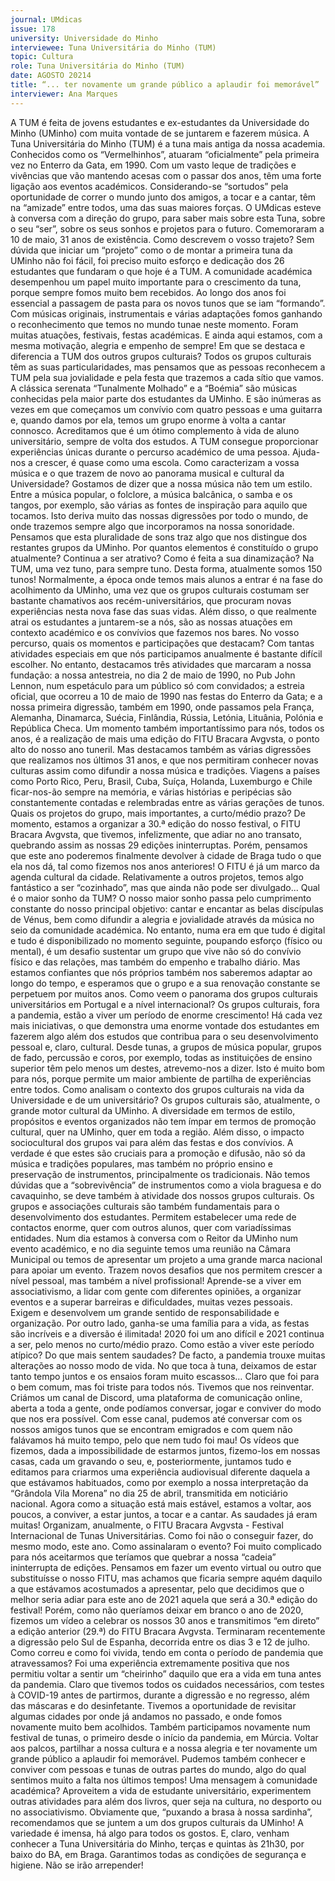 ```yaml
---
journal: UMdicas 
issue: 178
university: Universidade do Minho
interviewee: Tuna Universitária do Minho (TUM)
topic: Cultura
role: Tuna Universitária do Minho (TUM)
date: AGOSTO 20214
title: “... ter novamente um grande público a aplaudir foi memorável”
interviewer: Ana Marques
---
```



A TUM é feita de jovens estudantes e ex-estudantes da Universidade do Minho (UMinho)
com muita vontade de se juntarem e fazerem música.
A Tuna Universitária do Minho (TUM) é
a tuna mais antiga da nossa academia.
Conhecidos como os “Vermelhinhos”,
atuaram “oficialmente” pela primeira
vez no Enterro da Gata, em 1990. Com
um vasto leque de tradições e vivências
que vão mantendo acesas com o passar
dos anos, têm uma forte ligação aos
eventos académicos. Considerando-se
“sortudos” pela oportunidade de correr
o mundo junto dos amigos, a tocar e a
cantar, têm na “amizade” entre todos,
uma das suas maiores forças.
O UMdicas esteve à conversa com a
direção do grupo, para saber mais sobre
esta Tuna, sobre o seu “ser”, sobre os
seus sonhos e projetos para o futuro.
Comemoraram a 10 de maio, 31 anos
de existência. Como descrevem o vosso
trajeto?
Sem dúvida que iniciar um “projeto”
como o de montar a primeira tuna da
UMinho não foi fácil, foi preciso muito
esforço e dedicação dos 26 estudantes
que fundaram o que hoje é a TUM. A
comunidade académica desempenhou
um papel muito importante para o
crescimento da tuna, porque sempre
fomos muito bem recebidos. Ao longo
dos anos foi essencial a passagem de
pasta para os novos tunos que se iam
“formando”. Com músicas originais,
instrumentais e várias adaptações
fomos ganhando o reconhecimento que
temos no mundo tunae neste momento.
Foram muitas atuações, festivais, festas
académicas. E ainda aqui estamos, com
a mesma motivação, alegria e empenho
de sempre!
Em que se destaca e diferencia a TUM
dos outros grupos culturais?
Todos os grupos culturais têm as suas
particularidades, mas pensamos que as
pessoas reconhecem a TUM pela sua
jovialidade e pela festa que trazemos a
cada sítio que vamos. A clássica serenata
“Tunalmente Molhado” e a “Boémia”
são músicas conhecidas pela maior
parte dos estudantes da UMinho. E são
inúmeras as vezes em que começamos
um convívio com quatro pessoas e
uma guitarra e, quando damos por
ela, temos um grupo enorme à volta
a cantar connosco. Acreditamos que é
um ótimo complemento à vida de aluno
universitário, sempre de volta dos
estudos. A TUM consegue proporcionar
experiências únicas durante o percurso
académico de uma pessoa. Ajuda-nos a
crescer, é quase como uma escola.
Como caracterizam a vossa música e o
que trazem de novo ao panorama musical
e cultural da Universidade?
Gostamos de dizer que a nossa música
não tem um estilo. Entre a música
popular, o folclore, a música balcânica,
o samba e os tangos, por exemplo, são
várias as fontes de inspiração para aquilo
que tocamos. Isto deriva muito das nossas
digressões por todo o mundo, de onde
trazemos sempre algo que incorporamos
na nossa sonoridade. Pensamos que
esta pluralidade de sons traz algo que
nos distingue dos restantes grupos da
UMinho.
Por quantos elementos é constituído
o grupo atualmente? Continua a ser
atrativo? Como é feita a sua dinamização?
Na TUM, uma vez tuno, para sempre
tuno. Desta forma, atualmente somos
150 tunos! Normalmente, a época onde
temos mais alunos a entrar é na fase do
acolhimento da UMinho, uma vez que os
grupos culturais costumam ser bastante
chamativos aos recém-universitários, que
procuram novas experiências nesta nova
fase das suas vidas.
Além disso, o que realmente atrai os
estudantes a juntarem-se a nós, são as
nossas atuações em contexto académico
e os convívios que fazemos nos bares.
No vosso percurso, quais os momentos
e participações que destacam?
Com tantas atividades especiais em que
nós participamos anualmente é bastante
difícil escolher. No entanto, destacamos
três atividades que marcaram a nossa
fundação: a nossa antestreia, no dia 2
de maio de 1990, no Pub John Lennon,
num espetáculo para um público só com
convidados; a estreia oficial, que ocorreu
a 10 de maio de 1990 nas festas do Enterro
da Gata; e a nossa primeira digressão,
também em 1990, onde passamos pela
França, Alemanha, Dinamarca, Suécia,
Finlândia, Rússia, Letónia, Lituânia,
Polónia e República Checa. Um momento
também importantíssimo para nós,
todos os anos, é a realização de mais
uma edição do FITU Bracara Avgvsta,
o ponto alto do nosso ano tuneril. Mas
destacamos também as várias digressões
que realizamos nos últimos 31 anos, e que
nos permitiram conhecer novas culturas
assim como difundir a nossa música e
tradições. Viagens a países como Porto
Rico, Peru, Brasil, Cuba, Suíça, Holanda,
Luxemburgo e Chile ficar-nos-ão
sempre na memória, e várias histórias e
peripécias são constantemente contadas
e relembradas entre as várias gerações
de tunos.
Quais os projetos do grupo, mais
importantes, a curto/médio prazo?
De momento, estamos a organizar a 30.ª
edição do nosso festival, o FITU Bracara
Avgvsta, que tivemos, infelizmente, que
adiar no ano transato, quebrando assim as
nossas 29 edições ininterruptas. Porém,
pensamos que este ano poderemos
finalmente devolver à cidade de Braga
tudo o que ela nos dá, tal como fizemos
nos anos anteriores! O FITU é já um
marco da agenda cultural da cidade.
Relativamente a outros projetos, temos
algo fantástico a ser “cozinhado”, mas
que ainda não pode ser divulgado...
Qual é o maior sonho da TUM?
O nosso maior sonho passa pelo
cumprimento constante do nosso
principal objetivo: cantar e encantar as
belas discípulas de Vénus, bem como
difundir a alegria e jovialidade através
da música no seio da comunidade
académica. No entanto, numa era em que
tudo é digital e tudo é disponibilizado no
momento seguinte, poupando esforço
(físico ou mental), é um desafio sustentar
um grupo que vive não só do convívio
físico e das relações, mas também do
empenho e trabalho diário. Mas estamos
confiantes que nós próprios também nos
saberemos adaptar ao longo do tempo, e
esperamos que o grupo e a sua renovação
constante se perpetuem por muitos anos.
Como veem o panorama dos grupos
culturais universitários em Portugal e a
nível internacional?
Os grupos culturais, fora a pandemia,
estão a viver um período de enorme
crescimento! Há cada vez mais iniciativas,
o que demonstra uma enorme vontade
dos estudantes em fazerem algo além
dos estudos que contribua para o seu
desenvolvimento pessoal e, claro,
cultural. Desde tunas, a grupos de música
popular, grupos de fado, percussão e
coros, por exemplo, todas as instituições
de ensino superior têm pelo menos um
destes, atrevemo-nos a dizer. Isto é muito
bom para nós, porque permite um maior
ambiente de partilha de experiências
entre todos.
Como analisam o contexto dos grupos
culturais na vida da Universidade e de
um universitário?
Os grupos culturais são, atualmente,
o grande motor cultural da UMinho.
A diversidade em termos de estilo,
propósitos e eventos organizados não
tem ímpar em termos de promoção
cultural, quer na UMinho, quer em
toda a região. Além disso, o impacto
sociocultural dos grupos vai para além
das festas e dos convívios. A verdade é
que estes são cruciais para a promoção
e difusão, não só da música e tradições
populares, mas também no próprio
ensino e preservação de instrumentos,
principalmente os tradicionais. Não
temos dúvidas que a “sobrevivência” de
instrumentos como a viola braguesa e do
cavaquinho, se deve também à atividade
dos nossos grupos culturais. Os grupos
e associações culturais são também
fundamentais para o desenvolvimento
dos estudantes. Permitem estabelecer
uma rede de contactos enorme, quer com
outros alunos, quer com variadíssimas
entidades. Num dia estamos à conversa
com o Reitor da UMinho num evento
académico, e no dia seguinte temos uma
reunião na Câmara Municipal ou temos
de apresentar um projeto a uma grande
marca nacional para apoiar um evento.
Trazem novos desafios que nos permitem
crescer a nível pessoal, mas também a
nível profissional! Aprende-se a viver
em associativismo, a lidar com gente com
diferentes opiniões, a organizar eventos e
a superar barreiras e dificuldades, muitas
vezes pessoais. Exigem e desenvolvem
um grande sentido de responsabilidade
e organização. Por outro lado, ganha-se
uma família para a vida, as festas são
incríveis e a diversão é ilimitada!
2020 foi um ano difícil e 2021 continua
a ser, pelo menos no curto/médio prazo.
Como estão a viver este período atípico?
Do que mais sentem saudades?
De facto, a pandemia trouxe muitas
alterações ao nosso modo de vida. No
que toca à tuna, deixamos de estar tanto
tempo juntos e os ensaios foram muito
escassos… Claro que foi para o bem
comum, mas foi triste para todos nós.
Tivemos que nos reinventar. Criámos
um canal de Discord, uma plataforma
de comunicação online, aberta a toda a
gente, onde podíamos conversar, jogar e
conviver do modo que nos era possível.
Com esse canal, pudemos até conversar
com os nossos amigos tunos que se
encontram emigrados e com quem não
falávamos há muito tempo, pelo que nem
tudo foi mau! Os vídeos que fizemos, dada
a impossibilidade de estarmos juntos,
fizemo-los em nossas casas, cada um
gravando o seu, e, posteriormente,
juntamos tudo e editamos para criarmos
uma experiência audiovisual diferente
daquela a que estávamos habituados,
como por exemplo a nossa interpretação
da “Grândola Vila Morena” no dia 25 de
abril, transmitida em noticiário nacional.
Agora como a situação está mais estável,
estamos a voltar, aos poucos, a conviver,
a estar juntos, a tocar e a cantar. As
saudades já eram muitas!
Organizam, anualmente, o FITU Bracara
Avgvsta - Festival Internacional de Tunas
Universitárias. Como foi não o conseguir
fazer, do mesmo modo, este ano. Como
assinalaram o evento?
Foi muito complicado para nós
aceitarmos que teríamos que quebrar a
nossa “cadeia” ininterrupta de edições.
Pensamos em fazer um evento virtual
ou outro que substituísse o nosso FITU,
mas achamos que ficaria sempre aquém
daquilo a que estávamos acostumados
a apresentar, pelo que decidimos que o
melhor seria adiar para este ano de 2021
aquela que será a 30.ª edição do festival!
Porém, como não queríamos deixar em
branco o ano de 2020, fizemos um vídeo a
celebrar os nossos 30 anos e transmitimos
“em direto” a edição anterior (29.ª) do
FITU Bracara Avgvsta.
Terminaram recentemente a digressão
pelo Sul de Espanha, decorrida entre os
dias 3 e 12 de julho. Como correu e como
foi vivida, tendo em conta o período de
pandemia que atravessamos?
Foi uma experiência extremamente
positiva que nos permitiu voltar a
sentir um “cheirinho” daquilo que era
a vida em tuna antes da pandemia.
Claro que tivemos todos os cuidados
necessários, com testes à COVID-19
antes de partirmos, durante a digressão
e no regresso, além das máscaras e do
desinfetante. Tivemos a oportunidade
de revisitar algumas cidades por onde
já andamos no passado, e onde fomos
novamente muito bem acolhidos.
Também participamos novamente num
festival de tunas, o primeiro desde o
início da pandemia, em Múrcia. Voltar
aos palcos, partilhar a nossa cultura
e a nossa alegria e ter novamente um
grande público a aplaudir foi memorável.
Pudemos também conhecer e conviver
com pessoas e tunas de outras partes do
mundo, algo do qual sentimos muito a
falta nos últimos tempos!
Uma mensagem à comunidade
académica?
Aproveitem a vida de estudante
universitário, experimentem outras
atividades para além dos livros, quer
seja na cultura, no desporto ou no
associativismo. Obviamente que,
“puxando a brasa à nossa sardinha”,
recomendamos que se juntem a um
dos grupos culturais da UMinho! A
variedade é imensa, há algo para todos
os gostos. E, claro, venham conhecer a
Tuna Universitária do Minho, terças e
quintas às 21h30, por baixo do BA, em
Braga. Garantimos todas as condições
de segurança e higiene. Não se irão
arrepender!
